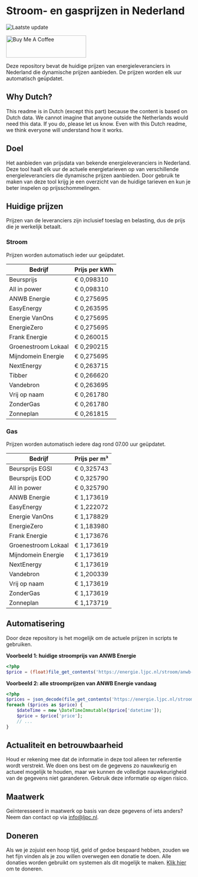# Stroom- en gasprijzen in Nederland

![Laatste update](https://img.shields.io/badge/laatste%20update-2025--07--30%2008%3A00%20CET-brightgreen)

<a href="https://www.buymeacoffee.com/Lars-" target="_blank"><img src="https://cdn.buymeacoffee.com/buttons/v2/default-orange.png" alt="Buy Me A Coffee" height="60" style="height: 60px !important;width: 217px !important;" ></a>

Deze repository bevat de huidige prijzen van energieleveranciers in Nederland die dynamische prijzen aanbieden. De prijzen worden elk uur automatisch geüpdatet.

## Why Dutch?

This readme is in Dutch (except this part) because the content is based on Dutch data. We cannot imagine that anyone outside the Netherlands would need this data. If you do, please let us know. Even with this Dutch readme, we think
everyone will understand how it works.

## Doel

Het aanbieden van prijsdata van bekende energieleveranciers in Nederland. Deze tool haalt elk uur de actuele energietarieven op van verschillende energieleveranciers die dynamische prijzen aanbieden. Door gebruik te maken van deze tool
krijg je een overzicht van de huidige tarieven en kun je beter inspelen op prijsschommelingen.

## Huidige prijzen

Prijzen van de leveranciers zijn inclusief toeslag en belasting, dus de prijs die je werkelijk betaalt.

### Stroom

Prijzen worden automatisch ieder uur geüpdatet.

 Bedrijf | Prijs per kWh 
---------|---------------
Beursprijs | € 0,098310
All in power | € 0,098310
ANWB Energie | € 0,275695
EasyEnergy | € 0,263595
Energie VanOns | € 0,275695
EnergieZero | € 0,275695
Frank Energie | € 0,260015
Groenestroom Lokaal | € 0,290215
Mijndomein Energie | € 0,275695
NextEnergy | € 0,263715
Tibber | € 0,266620
Vandebron | € 0,263695
Vrij op naam | € 0,261780
ZonderGas | € 0,261780
Zonneplan | € 0,261815


### Gas

Prijzen worden automatisch iedere dag rond 07.00 uur geüpdatet.

 Bedrijf | Prijs per m³ 
---------|--------------
Beursprijs EGSI | € 0,325743
Beursprijs EOD | € 0,325790
All in power | € 0,325790
ANWB Energie | € 1,173619
EasyEnergy | € 1,222072
Energie VanOns | € 1,178829
EnergieZero | € 1,183980
Frank Energie | € 1,173676
Groenestroom Lokaal | € 1,173619
Mijndomein Energie | € 1,173619
NextEnergy | € 1,173619
Vandebron | € 1,200339
Vrij op naam | € 1,173619
ZonderGas | € 1,173619
Zonneplan | € 1,173719


## Automatisering

Door deze repository is het mogelijk om de actuele prijzen in scripts te gebruiken.

**Voorbeeld 1: huidige stroomprijs van ANWB Energie**

```php
<?php
$price = (float)file_get_contents('https://energie.ljpc.nl/stroom/anwb-energie-nu.txt');

```

**Voorbeeld 2: alle stroomprijzen van ANWB Energie vandaag**

```php
<?php
$prices = json_decode(file_get_contents('https://energie.ljpc.nl/stroom/all-in-power-vandaag.json'),true);
foreach ($prices as $price) {
    $dateTime = new \DateTimeImmutable($price['datetime']);
    $price = $price['price'];
    // ...
}
```

## Actualiteit en betrouwbaarheid

Houd er rekening mee dat de informatie in deze tool alleen ter referentie wordt verstrekt. We doen ons best om de gegevens zo nauwkeurig en actueel mogelijk te houden, maar we kunnen de volledige nauwkeurigheid van de gegevens niet
garanderen. Gebruik deze informatie op eigen risico.

## Maatwerk

Geïnteresseerd in maatwerk op basis van deze gegevens of iets anders? Neem dan contact op
via [info@ljpc.nl](mailto:info@ljpc.nl?subject=Energie%20prijzen).

## Doneren

Als we je zojuist een hoop tijd, geld of gedoe bespaard hebben, zouden we het fijn vinden als je zou willen overwegen een
donatie te doen. Alle donaties worden gebruikt om systemen als dit mogelijk te
maken. [Klik hier](https://www.buymeacoffee.com/Lars-) om te doneren.
